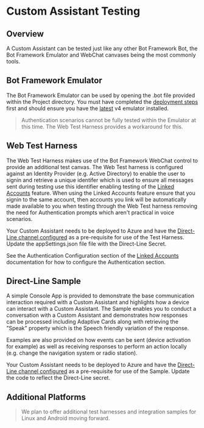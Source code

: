 # Custom Assistant Testing

## Overview

A Custom Assistant can be tested just like any other Bot Framework Bot, the Bot Framework Emulator and WebChat canvases being the most commonly tools. 

## Bot Framework Emulator

The Bot Framework Emulator can be used by opening the .bot file provided within the Project directory. You must have completed the [deployment steps](./customassistant-createproject.md) first and should ensure you have the [latest](https://github.com/Microsoft/BotFramework-Emulator/releases
) v4 emulator installed.

> Authentication scenarios cannot be fully tested within the Emulator at this time. The Web Test Harness provides a workaround for this.

## Web Test Harness

The Web Test Harness makes use of the Bot Framework WebChat control to provide an additional test canvas. The Web Test harness is configured against an Identity Provider (e.g. Active Directory) to enable the user to signin and retrieve a unique identifer which is used to ensure all messages sent during testing use this identifier enabling testing of the [Linked Accounts](./customassistant-linkedaccounts) feature. When using the Linked Accounts feature ensure that you signin to the same account, then accounts you link will be automatically made available to you when testing through the Web Test harness removing the need for Authentication prompts which aren't practical in voice scenarios.

Your Custom Assistant needs to be deployed to Azure and have the [Direct-Line channel configured](https://docs.microsoft.com/en-us/azure/bot-service/bot-service-channel-connect-directline?view=azure-bot-service-3.0) as a pre-requisite for use of the Test Harness. Update the appSettings.json file file with the Direct-Line Secret.

See the Authentication Configuration section of the [Linked Accounts](https://docs.microsoft.com/en-us/azure/bot-service/bot-service-channel-connect-directline?view=azure-bot-service-3.0) documentation for how to configure the Authentication section.

## Direct-Line Sample

A simple Console App is provided to demonstrate the base communication interaction required with a Custom Assistant and highlights how a device can interact with a Custom Assistant. The Sample enables you to conduct a conversation with a Custom Assistant and demonstrates how responses can be processed including Adaptive Cards along with retrieving the "Speak" property which is the Speech friendly variation of the response.

Examples are also provided on how events can be sent (device activation for example) as well as receiving responses to perform an action locally (e.g. change the navigation system or radio station).

Your Custom Assistant needs to be deployed to Azure and have the [Direct-Line channel configured](https://docs.microsoft.com/en-us/azure/bot-service/bot-service-channel-connect-directline?view=azure-bot-service-3.0) as a pre-requisite for use of the Sample. Update the code to reflect the Direct-Line secret.

## Additional Platforms
> We plan to offer additional test harnesses and integration samples for Linux and Android moving forward.